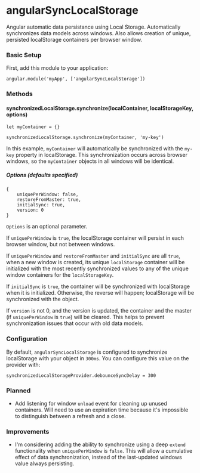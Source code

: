 # angularSyncLocalStorage

Angular automatic data persistance using Local Storage. Automatically synchronizes data models across windows. Also allows creation of unique, persisted localStorage containers per browser window.

### Basic Setup

First, add this module to your application:

	angular.module('myApp', ['angularSyncLocalStorage'])

### Methods

#### synchronizedLocalStorage.synchronize(localContainer, localStorageKey, options)

	let myContainer = {}

	synchronizedLocalStorage.synchronize(myContainer, 'my-key')

In this example, `myContainer` will automatically be synchronized with the `my-key` property in localStorage. This synchronization occurs across browser windows, so the `myContainer` objects in all windows will be identical.


##### Options (defaults specified)

	{
		uniquePerWindow: false,
		restoreFromMaster: true,
		initialSync: true,
		version: 0
	}

`Options` is an optional parameter.

If `uniquePerWindow` is `true`, the localStorage container will persist in each browser window, but not between windows.


If `uniquePerWindow` and `restoreFromMaster` and `initialSync` are all `true`, when a new window is created, its unique `localStorage` container will be initialized with the most recently synchronized values to any of the unique window containers for the `localStorageKey`.

If `initialSync` is `true`, the container will be synchronized with localStorage when it is initialized. Otherwise, the reverse will happen; localStorage will be synchronized with the object.

If `version` is not 0, and the version is updated, the container and the master (if `uniquePerWindow` is `true`) will be cleared. This helps to prevent synchronization issues that occur with old data models.

### Configuration

By default, `angularSyncLocalStorage` is configured to synchronize localStorage with your object in `300ms`. You can configure this value on the provider with:

	synchronizedLocalStorageProvider.debounceSyncDelay = 300

### Planned

- Add listening for window `unload` event for cleaning up unused containers. Will need to use an expiration time because it's impossible to distinguish between a refresh and a close.


### Improvements

- I'm considering adding the ability to synchronize using a deep `extend` functionality when `uniquePerWindow` is `false`. This will allow a cumulative effect of data synchronization, instead of the last-updated windows value always persisting.
